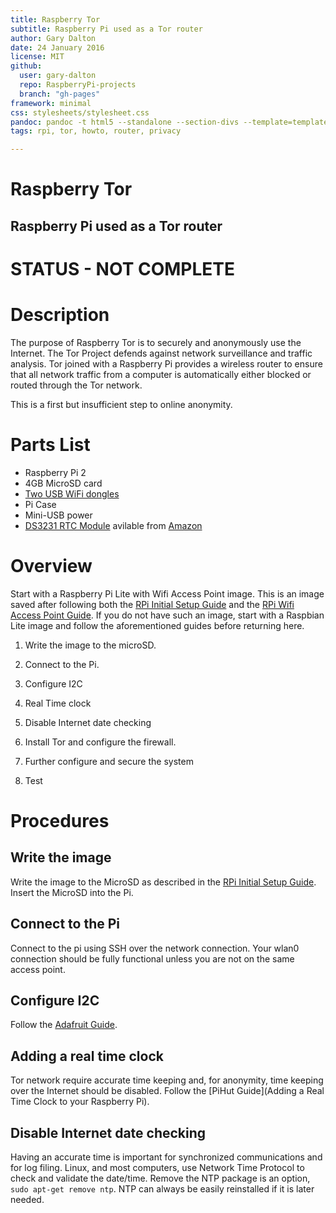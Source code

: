```yaml
---
title: Raspberry Tor
subtitle: Raspberry Pi used as a Tor router
author: Gary Dalton
date: 24 January 2016
license: MIT
github:
  user: gary-dalton
  repo: RaspberryPi-projects
  branch: "gh-pages"
framework: minimal
css: stylesheets/stylesheet.css
pandoc: pandoc -t html5 --standalone --section-divs --template=template_github.html rpi_tor.md -o rpi_tor.html
tags: rpi, tor, howto, router, privacy

---
```

# Raspberry Tor

## Raspberry Pi used as a Tor router

# STATUS - NOT COMPLETE

# Description

The purpose of Raspberry Tor is to securely and anonymously use the Internet.
The Tor Project defends against network surveillance and traffic analysis.
Tor joined with a Raspberry Pi provides a wireless router to ensure that all
network traffic from a computer is automatically either blocked or routed
through the Tor network.

This is a first but insufficient step to online anonymity.

# Parts List

* Raspberry Pi 2
* 4GB MicroSD card
* [Two USB WiFi dongles](http://www.amazon.com/Edimax-EW-7811Un-150Mbps-Raspberry-Supports/dp/B003MTTJOY/ref=pd_bxgy_147_2)
* Pi Case
* Mini-USB power
* [DS3231 RTC Module](http://www.sunfounder.com/index.php?c=downloadscs&a=Manualdetails&id=64) avilable from [Amazon](http://www.amazon.com/DS3231-Precision-Module-Arduino-Raspberry/dp/B00SSQAUHG/ref=sr_1_3?qid=1454019152)

# Overview

Start with a Raspberry Pi Lite with Wifi Access Point image. This is an image saved after following both the [RPi Initial Setup Guide](rpi_initial_setup.html) and the [RPi Wifi Access Point Guide](rpi_wifi_ap.html). If you do not have such an image, start with a Raspbian Lite image and follow the aforementioned guides before returning here.

1. Write the image to the microSD.
2. Connect to the Pi.
3. Configure I2C
4. Real Time clock
5. Disable Internet date checking


6. Install Tor and configure the firewall.
7. Further configure and secure the system
8. Test

# Procedures

## <a name="1"></a>Write the image

Write the image to the MicroSD as described in the [RPi Initial Setup Guide](rpi_initial_setup.html). Insert the MicroSD into the Pi.

## <a name="2"></a>Connect to the Pi

Connect to the pi using SSH over the network connection. Your wlan0 connection should be fully functional unless you are not on the same access point.

## Configure I2C

Follow the [Adafruit Guide](https://learn.adafruit.com/adafruits-raspberry-pi-lesson-4-gpio-setup/configuring-i2c).

## Adding a real time clock

Tor network require accurate time keeping and, for anonymity, time keeping over the Internet should be disabled. Follow the [PiHut Guide](Adding a Real Time Clock to your Raspberry Pi).

## Disable Internet date checking

Having an accurate time is important for synchronized communications and for log filing. Linux, and most computers, use Network Time Protocol to check and validate the date/time. Remove the NTP package is an option, `sudo apt-get remove ntp`. NTP can always be easily reinstalled if it is later needed.
